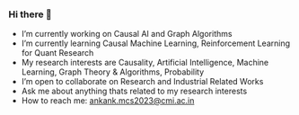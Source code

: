 ### Hi there 👋

<!--
**AnkanKar-Zargon/AnkanKar-Zargon** is a ✨ _special_ ✨ repository because its `README.md` (this file) appears on your GitHub profile.

Here are some ideas to get you started:
- 🤔 I’m looking for help with ...
-->

- I’m currently working on Causal AI and Graph Algorithms
- I’m currently learning Causal Machine Learning, Reinforcement Learning for Quant Research
- My research interests are Causality, Artificial Intelligence, Machine Learning, Graph Theory & Algorithms, Probability
- I’m open to collaborate on Research and Industrial Related Works
- Ask me about anything thats related to my research interests
- How to reach me: ankank.mcs2023@cmi.ac.in
